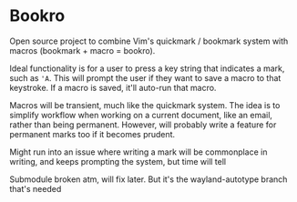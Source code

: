 # Bookro

Open source project to combine Vim's quickmark / bookmark system with macros (bookmark + macro = bookro).

Ideal functionality is for a user to press a key string that indicates a mark, such as `'A`. This will prompt the user if they want to save a macro to that keystroke. If a macro is saved, it'll auto-run that macro.

Macros will be transient, much like the quickmark system. The idea is to simplify workflow when working on a current document, like an email, rather than being permanent. However, will probably write a feature for permanent marks too if it becomes prudent.

Might run into an issue where writing a mark will be commonplace in writing, and keeps prompting the system, but time will tell


Submodule broken atm, will fix later. But it's the wayland-autotype branch that's needed
